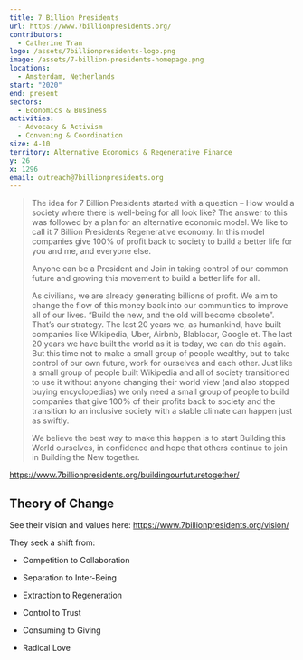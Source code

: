 ```yaml
---
title: 7 Billion Presidents
url: https://www.7billionpresidents.org/
contributors:
  - Catherine Tran
logo: /assets/7billionpresidents-logo.png
image: /assets/7-billion-presidents-homepage.png
locations:
  - Amsterdam, Netherlands
start: "2020"
end: present
sectors:
  - Economics & Business
activities:
  - Advocacy & Activism
  - Convening & Coordination
size: 4-10
territory: Alternative Economics & Regenerative Finance
y: 26
x: 1296
email: outreach@7billionpresidents.org
---
```

> The idea for 7 Billion Presidents started with a question – How would a society where there is well-being for all look like? The answer to this was followed by a plan for an alternative economic model. We like to call it 7 Billion Presidents Regenerative economy. In this model companies give 100% of profit back to society to build a better life for you and me, and everyone else.
> 
> Anyone can be a President and Join in taking control of our common future and growing this movement to build a better life for all.
> 
> As civilians, we are already generating billions of profit. We aim to change the flow of this money back into our communities to improve all of our lives. “Build the new, and the old will become obsolete”. That’s our strategy. The last 20 years we, as humankind, have built companies like Wikipedia, Uber, Airbnb, Blablacar, Google et. The last 20 years we have built the world as it is today, we can do this again. But this time not to make a small group of people wealthy, but to take control of our own future, work for ourselves and each other. Just like a small group of people built Wikipedia and all of society transitioned to use it without anyone changing their world view (and also stopped buying encyclopedias) we only need a small group of people to build companies that give 100% of their profits back to society and the transition to an inclusive society with a stable climate can happen just as swiftly.
> 
> We believe the best way to make this happen is to start Building this World ourselves, in confidence and hope that others continue to join in Building the New together.

https://www.7billionpresidents.org/buildingourfuturetogether/ 

## Theory of Change

See their vision and values here: https://www.7billionpresidents.org/vision/

They seek a shift from:

- Competition to Collaboration

- Separation to Inter-Being

- Extraction to Regeneration

- Control to Trust

- Consuming to Giving

- Radical Love

